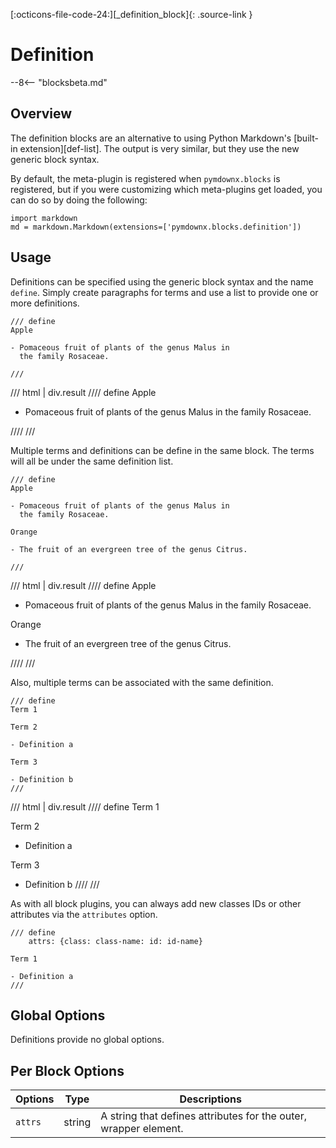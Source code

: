 [:octicons-file-code-24:][_definition_block]{: .source-link }

# Definition

--8<-- "blocksbeta.md"

## Overview

The definition blocks are an alternative to using Python Markdown's [built-in extension][def-list]. The output is very
similar, but they use the new generic block syntax.

By default, the meta-plugin is registered when `pymdownx.blocks` is registered, but if you were customizing which
meta-plugins get loaded, you can do so by doing the following:

```py3
import markdown
md = markdown.Markdown(extensions=['pymdownx.blocks.definition'])
```

## Usage

Definitions can be specified using the generic block syntax and the name `define`. Simply create paragraphs for terms
and use a list to provide one or more definitions.

```text title="Definition"
/// define
Apple

- Pomaceous fruit of plants of the genus Malus in
  the family Rosaceae.

///
```

/// html | div.result
//// define
Apple

- Pomaceous fruit of plants of the genus Malus in
  the family Rosaceae.

////
///

Multiple terms and definitions can be define in the same block. The terms will all be under the same definition list.

```text title="Multiple Definitions"
/// define
Apple

- Pomaceous fruit of plants of the genus Malus in
  the family Rosaceae.

Orange

- The fruit of an evergreen tree of the genus Citrus.

///
```

/// html | div.result
//// define
Apple

- Pomaceous fruit of plants of the genus Malus in
  the family Rosaceae.

Orange

- The fruit of an evergreen tree of the genus Citrus.

////
///

Also, multiple terms can be associated with the same definition.


```
/// define
Term 1

Term 2

- Definition a

Term 3

- Definition b
///
```

/// html | div.result
//// define
Term 1

Term 2

- Definition a

Term 3

- Definition b
////
///

As with all block plugins, you can always add new classes IDs or other attributes via the `attributes` option.

```
/// define
    attrs: {class: class-name: id: id-name}

Term 1

- Definition a
///
```

## Global Options

Definitions provide no global options.

## Per Block Options

Options      | Type       | Descriptions
------------ | ---------- | ------------
`attrs`      | string     | A string that defines attributes for the outer, wrapper element.
